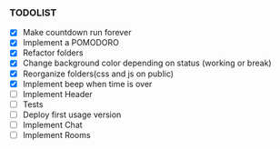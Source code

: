 ### TODOLIST

 - [x] Make countdown run forever
 - [x] Implement a POMODORO
 - [x] Refactor folders 
 - [x] Change background color depending on status (working or break)
 - [x] Reorganize folders(css and js on public)
 - [X] Implement beep when time is over
 - [ ] Implement Header
 - [ ] Tests
 - [ ] Deploy first usage version 
 - [ ] Implement Chat
 - [ ] Implement Rooms